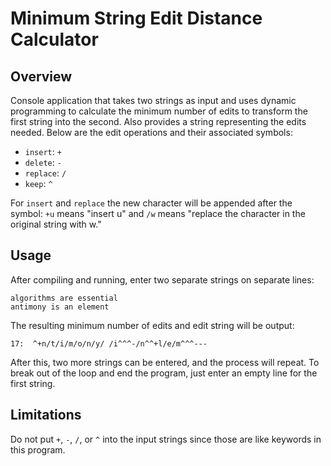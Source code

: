 # Minimum String Edit Distance Calculator
## Overview
Console application that takes two strings as input and uses dynamic programming to calculate the minimum number of edits to transform the first string into the second. Also provides a string representing the edits needed. Below are the edit operations and their associated symbols:
- `insert`: `+`
- `delete`: `-`
- `replace`: `/`
- `keep`: `^`

For `insert` and `replace` the new character will be appended after the symbol: `+u` means "insert u" and `/w` means "replace the character in the original string with w."

## Usage
After compiling and running, enter two separate strings on separate lines:

`algorithms are essential`\
`antimony is an element`

The resulting minimum number of edits and edit string will be output:

`17:  ^+n/t/i/m/o/n/y/ /i^^^-/n^^+l/e/m^^^---`

After this, two more strings can be entered, and the process will repeat. To break out of the loop and end the program, just enter an empty line for the first string.

## Limitations
Do not put `+`, `-`, `/`, or `^` into the input strings since those are like keywords in this program.
